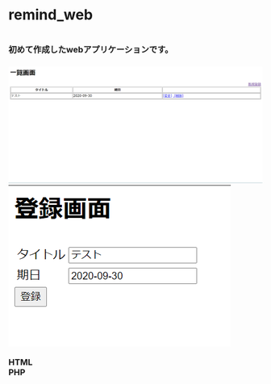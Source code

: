 <h1>remind_web<h1>
<h3>初めて作成したwebアプリケーションです。<h3>
<p>
<img src="images/reminder_index.png" alt="一覧画面"><br>
<img src="images/reminder_edit.png" alt="登録画面">
</p>
<p>HTML<br>PHP</p>

